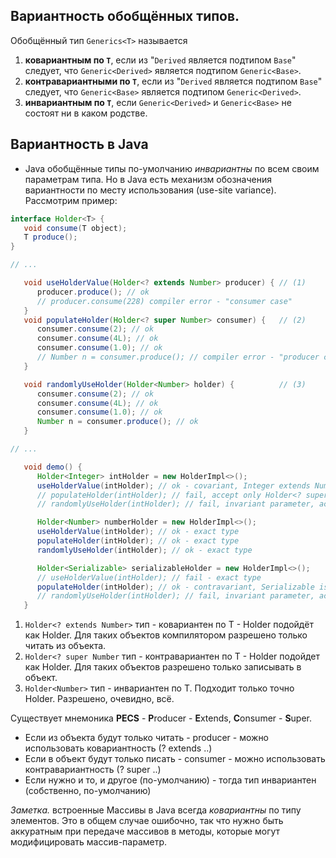 ## Вариантность обобщённых типов.

Обобщённый тип `Generics<T>` называется
1. **ковариантным по `T`**, если из "`Derived` является подтипом `Base`" следует,
   что `Generic<Derived>` является подтипом `Generic<Base>`.
2. **контравариантными по `T`**, если из "`Derived` является подтипом `Base`" следует,
   что `Generic<Base>` является подтипом `Generic<Derived>`.
3. **инвариантным по `T`**, если `Generic<Derived>` и `Generic<Base>` не состоят ни в каком родстве.

## Вариантность в Java

- Java обобщённые типы по-умолчанию _инвариантны_ по всем своим параметрам типа. Но в Java есть механизм обозначения
  вариантности по месту использования (use-site variance).
  Рассмотрим пример:
```java
interface Holder<T> {
   void consume(T object);
   T produce();
}

// ...

   void useHolderValue(Holder<? extends Number> producer) { // (1)
      producer.produce(); // ok
      // producer.consume(228) compiler error - "consumer case"
   }
   void populateHolder(Holder<? super Number> consumer) {   // (2)
      consumer.consume(2); // ok
      consumer.consume(4L); // ok
      consumer.consume(1.0); // ok
      // Number n = consumer.produce(); // compiler error - "producer case"
   }

   void randomlyUseHolder(Holder<Number> holder) {          // (3)
      consumer.consume(2); // ok
      consumer.consume(4L); // ok
      consumer.consume(1.0); // ok
      Number n = consumer.produce(); // ok
   }

// ...

   void demo() {
      Holder<Integer> intHolder = new HolderImpl<>();
      useHolderValue(intHolder); // ok - covariant, Integer extends Number => Holder<Integer> 'extends' Holder<Number>
      // populateHolder(intHolder); // fail, accept only Holder<? super Number>, Integer isn't a superclass of Number.
      // randomlyUseHolder(intHolder); // fail, invariant parameter, accepts only exactly Holder<Number>.

      Holder<Number> numberHolder = new HolderImpl<>();
      useHolderValue(intHolder); // ok - exact type
      populateHolder(intHolder); // ok - exact type
      randomlyUseHolder(intHolder); // ok - exact type

      Holder<Serializable> serializableHolder = new HolderImpl<>();
      // useHolderValue(intHolder); // fail - exact type
      populateHolder(intHolder); // ok - contravariant, Serializable is a supertype of Number.
      // randomlyUseHolder(intHolder); // fail, invariant parameter, accepts only exactly Holder<Number>.
   }
```
1. `Holder<? extends Number>` тип - ковариантен по T - Holder<Integer> подойдёт как Holder<Number>.
   Для таких объектов компилятором разрешено только читать из объекта.
2. `Holder<? super Number` тип - контравариантен по T - Holder<Serializable> подойдет как Holder<Number>.
   Для таких объектов разрешено только записывать в объект.
3. `Holder<Number>` тип - инвариантен по T. Подходит только точно Holder<Number>.
   Разрешено, очевидно, всё.

Существует мнемоника **PECS** - **P**roducer - **E**xtends, **C**onsumer - **S**uper.
- Если из объекта будут только читать - producer - можно использовать ковариантность (? extends ..)
- Если в объект будут только писать - consumer - можно использовать контравариантность (? super ..)
- Если нужно и то, и другое (по-умолчанию) - тогда тип инвариантен (собственно, по-умолчанию)

_Заметка._ встроенные Массивы в Java всегда _ковариантны_ по типу элементов.
Это в общем случае ошибочно, так что нужно быть аккуратным при
передаче массивов в методы, которые могут модифицировать массив-параметр.